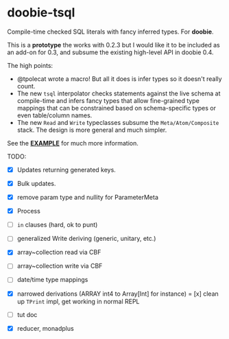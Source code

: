# doobie-tsql

Compile-time checked SQL literals with fancy inferred types. For **doobie**.

This is a **prototype** the works with 0.2.3 but I would like it to be included as an add-on for 0.3, and subsume the existing high-level API in doobie 0.4.

The high points:

- @tpolecat wrote a macro! But all it does is infer types so it doesn't really count.
- The new `tsql` interpolator checks statements against the live schema at compile-time and infers fancy types that allow fine-grained type mappings that can be constrained based on schema-specific types or even table/column names.
- The new `Read` and `Write` typeclasses subsume the `Meta/Atom/Composite` stack. The design is more general and much simpler.

See the [**EXAMPLE**](EXAMPLE.md) for much more information.

TODO:

- [x] Updates returning generated keys.
- [x] Bulk updates.
- [x] remove param type and nullity for ParameterMeta
- [x] Process
- [ ] `in` clauses (hard, ok to punt)
- [ ] generalized Write deriving (generic, unitary, etc.)
- [x] array~collection read via CBF
- [ ] array~collection write via CBF
- [ ] date/time type mappings
- [x] narrowed derivations (ARRAY int4 to Array[Int] for instance)
= [x] clean up `TPrint` impl, get working in normal REPL
- [ ] tut doc
- [x] reducer, monadplus

